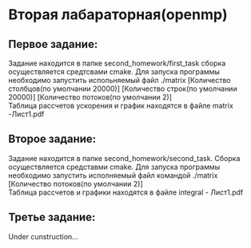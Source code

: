 # Вторая лабараторная(openmp)
## Первое задание:
Задание находится в папке second_homework/first_task сборка осуществляется средтсвами cmake. Для запуска программы необходимо запустить испольняемый файл ./matrix [Количество столбцов(по умолчании 20000)] [Количество строк(по умолчании 20000)] [Количество потоков(по умолчании 2)]  
Таблица рассчетов ускорения и график находятся в файле matrix -Лист1.pdf
## Второе задание:
Задание находится в папке second_homework/second_task. Сборка осуществляется средставми cmake. Для запуска программы необходимо запустить исполняемый файл командой ./matrix [Количество потоков(по умолчании 2)]  
Таблица рассчетов и графики находятся в файле integral - Лист1.pdf  
## Третье задание:
Under cunstruction...
